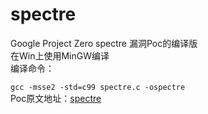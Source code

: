 # spectre  

Google Project Zero spectre 漏洞Poc的编译版  
在Win上使用MinGW编译  
编译命令：

`gcc -msse2 -std=c99 spectre.c -ospectre`  
Poc原文地址：[spectre](https://spectreattack.com/spectre.pdf)